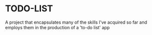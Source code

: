 # TODO-LIST
A project that encapsulates many of the skills I've acquired so far and employs them in the production of a 'to-do list' app
